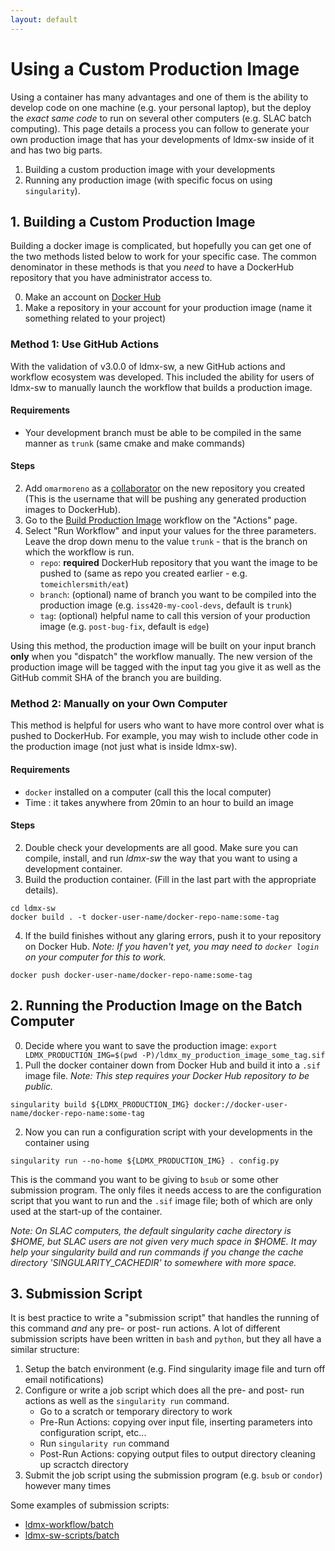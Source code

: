 ```yaml
---
layout: default
---
```


# Using a Custom Production Image

Using a container has many advantages and one of them is the ability to develop code on one machine (e.g. your personal laptop), 
but the deploy the _exact same code_ to run on several other computers (e.g. SLAC batch computing).
This page details a process you can follow to generate your own production image that has your developments of ldmx-sw inside of it and has two big parts.

1. Building a custom production image with your developments
2. Running any production image (with specific focus on using `singularity`).

## 1. Building a Custom Production Image

Building a docker image is complicated, but hopefully you can get one of the two methods listed below to work for your specific case.
The common denominator in these methods is that you *need* to have a DockerHub repository that you have administrator access to.

0. Make an account on [Docker Hub](https://hub.docker.com/)
1. Make a repository in your account for your production image (name it something related to your project)

### Method 1: Use GitHub Actions
With the validation of v3.0.0 of ldmx-sw, a new GitHub actions and workflow ecosystem was developed.
This included the ability for users of ldmx-sw to manually launch the workflow that builds a production image.

#### Requirements
- Your development branch must be able to be compiled in the same manner as `trunk` (same cmake and make commands)

#### Steps
2. Add `omarmoreno` as a [collaborator](https://docs.docker.com/docker-hub/repos/#collaborators-and-their-role) on the new repository you created 
   (This is the username that will be pushing any generated production images to DockerHub).
3. Go to the [Build Production Image]([200~https://github.com/LDMX-Software/ldmx-sw/actions/workflows/build_production_image.yml) workflow on the "Actions" page.
4. Select "Run Workflow" and input your values for the three parameters. Leave the drop down menu to the value `trunk` - that is the branch on which the workflow is run.
   - `repo`: **required** DockerHub repository that you want the image to be pushed to (same as repo you created earlier - e.g. `tomeichlersmith/eat`)
   - `branch`: (optional) name of branch you want to be compiled into the production image (e.g. `iss420-my-cool-devs`, default is `trunk`)
   - `tag`: (optional) helpful name to call this version of your production image (e.g. `post-bug-fix`, default is `edge`)

Using this method, the production image will be built on your input branch **only** when you "dispatch" the workflow manually.
The new version of the production image will be tagged with the input tag you give it as well as the GitHub commit SHA of the branch you are building.

### Method 2: Manually on your Own Computer

This method is helpful for users who want to have more control over what is pushed to DockerHub.
For example, you may wish to include other code in the production image (not just what is inside ldmx-sw).

#### Requirements
- `docker` installed on a computer (call this the local computer)
- Time : it takes anywhere from 20min to an hour to build an image

#### Steps
2. Double check your developments are all good. Make sure you can compile, install, and run _ldmx-sw_ the way that you want to using a development container.
3. Build the production container. (Fill in the last part with the appropriate details).
```
cd ldmx-sw
docker build . -t docker-user-name/docker-repo-name:some-tag
```
4. If the build finishes without any glaring errors, push it to your repository on Docker Hub.
_Note: If you haven't yet, you may need to `docker login` on your computer for this to work._
```
docker push docker-user-name/docker-repo-name:some-tag
```

## 2. Running the Production Image on the Batch Computer
0. Decide where you want to save the production image: `export LDMX_PRODUCTION_IMG=$(pwd -P)/ldmx_my_production_image_some_tag.sif`
1. Pull the docker container down from Docker Hub and build it into a `.sif` image file. _Note: This step requires your Docker Hub repository to be public._
```
singularity build ${LDMX_PRODUCTION_IMG} docker://docker-user-name/docker-repo-name:some-tag
```
2. Now you can run a configuration script with your developments in the container using
```
singularity run --no-home ${LDMX_PRODUCTION_IMG} . config.py
```
This is the command you want to be giving to `bsub` or some other submission program.
The only files it needs access to are the configuration script that you want to run and the `.sif` image file;
both of which are only used at the start-up of the container.

_Note: On SLAC computers, the default singularity cache directory is $HOME, but SLAC users are not given very much space in $HOME. It may help your singularity build and run commands if you change the cache directory 'SINGULARITY_CACHEDIR' to somewhere with more space._

## 3. Submission Script
It is best practice to write a "submission script" that handles the running of this command _and_ any pre- or post- run actions.
A lot of different submission scripts have been written in `bash` and `python`, but they all have a similar structure:
1. Setup the batch environment (e.g. Find singularity image file and turn off email notifications)
2. Configure or write a job script which does all the pre- and post- run actions as well as the `singularity run` command.
   - Go to a scratch or temporary directory to work
   - Pre-Run Actions: copying over input file, inserting parameters into configuration script, etc...
   - Run `singularity run` command
   - Post-Run Actions: copying output files to output directory cleaning up scractch directory
3. Submit the job script using the submission program (e.g. `bsub` or `condor`) however many times

Some examples of submission scripts:
- [ldmx-workflow/batch](https://github.com/LDMX-Software/ldmx-workflow/tree/master/batch)
- [ldmx-sw-scripts/batch](https://github.com/LDMX-Software/ldmx-sw-scripts/tree/master/batch)
